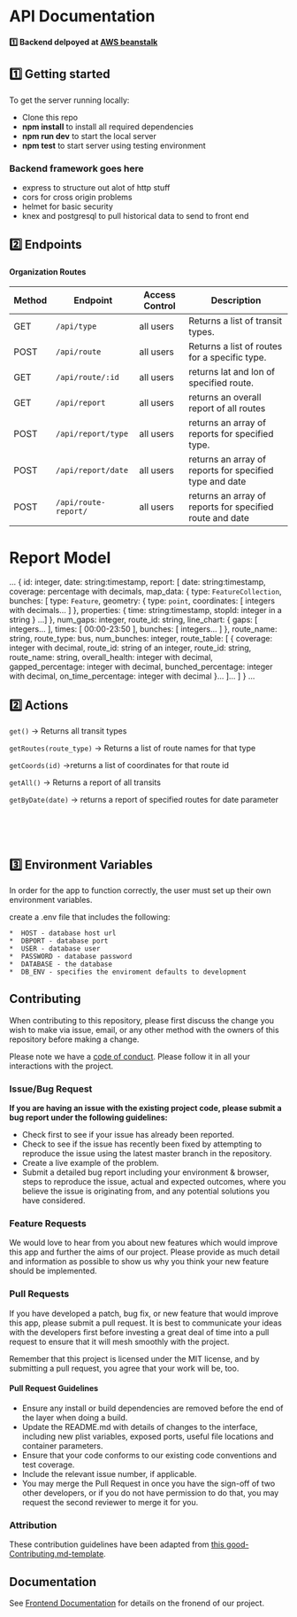 # API Documentation

#### 1️⃣ Backend delpoyed at [AWS beanstalk](https://be.datadriventransit.org/) <br>

## 1️⃣ Getting started

To get the server running locally:



- Clone this repo
- **npm install** to install all required dependencies
- **npm run dev** to start the local server
- **npm test** to start server using testing environment

### Backend framework goes here

-    express to structure out alot of http stuff
-    cors for cross origin problems
-    helmet for basic security
-    knex and postgresql to pull historical data to send to front end

## 2️⃣ Endpoints

#### Organization Routes

| Method | Endpoint                | Access Control | Description                                               |
| ------ | ----------------------- | -------------- | ----------------------------------------------------------|
| GET    | `/api/type`             | all users      | Returns a list of transit types.                          |
| POST   | `/api/route`            | all users      | Returns a list of routes for a specific type.             |
| GET    | `/api/route/:id`        | all users      | returns lat and lon of specified route.                   |
| GET    | `/api/report`           | all users      | returns an overall report of all routes                   |
| POST   | `/api/report/type`      | all users      | returns an array of reports for specified type.           |
| POST   | `/api/report/date`      | all users      | returns an array of reports for specified type and date   |
| POST   | `/api/route-report/`    | all users      | returns an array of reports for specified route and date  |


# Report Model
...
{
    id: integer,
    date: string:timestamp,
    report: [
        date: string:timestamp,
        coverage: percentage with decimals,
        map_data: {
            type: `FeatureCollection`,
            bunches: [
                type: `Feature`,
                geometry: {
                    type: `point`,
                    coordinates: [
                        integers with decimals...
                    ]
                },
                properties: {
                    time: string:timestamp,
                    stopId: integer in a string
                }
            ...]
        },
        num_gaps: integer,
        route_id: string,
        line_chart: {
            gaps: [
                integers...
            ],
            times: [
                00:00-23:50
            ],
            bunches: [
                integers...
            ]
        },
        route_name: string,
        route_type: bus,
        num_bunches: integer,
        route_table: [
            {
                coverage: integer with decimal,
                route_id: string of an integer,
                route_id: string,
                route_name: string,
                overall_health: integer with decimal,
                gapped_percentage: integer with decimal,
                bunched_percentage: integer with decimal,
                on_time_percentage: integer with decimal
            }...
        ]...
    ]
}
...


## 2️⃣ Actions

`get()` -> Returns all transit types

`getRoutes(route_type)` -> Returns a list of route names for that type

`getCoords(id)` ->returns a list of coordinates for that route id

`getAll()` -> Returns a report of all transits 

`getByDate(date)` -> returns a report of specified routes for date parameter

<br>
<br>
<br>


## 3️⃣ Environment Variables

In order for the app to function correctly, the user must set up their own environment variables.

create a .env file that includes the following:


    
    *  HOST - database host url
    *  DBPORT - database port
    *  USER - database user
    *  PASSWORD - database password
    *  DATABASE - the database
    *  DB_ENV - specifies the enviroment defaults to development
    
## Contributing

When contributing to this repository, please first discuss the change you wish to make via issue, email, or any other method with the owners of this repository before making a change.

Please note we have a [code of conduct](./code_of_conduct.md). Please follow it in all your interactions with the project.

### Issue/Bug Request

 **If you are having an issue with the existing project code, please submit a bug report under the following guidelines:**
 - Check first to see if your issue has already been reported.
 - Check to see if the issue has recently been fixed by attempting to reproduce the issue using the latest master branch in the repository.
 - Create a live example of the problem.
 - Submit a detailed bug report including your environment & browser, steps to reproduce the issue, actual and expected outcomes,  where you believe the issue is originating from, and any potential solutions you have considered.

### Feature Requests

We would love to hear from you about new features which would improve this app and further the aims of our project. Please provide as much detail and information as possible to show us why you think your new feature should be implemented.

### Pull Requests

If you have developed a patch, bug fix, or new feature that would improve this app, please submit a pull request. It is best to communicate your ideas with the developers first before investing a great deal of time into a pull request to ensure that it will mesh smoothly with the project.

Remember that this project is licensed under the MIT license, and by submitting a pull request, you agree that your work will be, too.

#### Pull Request Guidelines

- Ensure any install or build dependencies are removed before the end of the layer when doing a build.
- Update the README.md with details of changes to the interface, including new plist variables, exposed ports, useful file locations and container parameters.
- Ensure that your code conforms to our existing code conventions and test coverage.
- Include the relevant issue number, if applicable.
- You may merge the Pull Request in once you have the sign-off of two other developers, or if you do not have permission to do that, you may request the second reviewer to merge it for you.

### Attribution

These contribution guidelines have been adapted from [this good-Contributing.md-template](https://gist.github.com/PurpleBooth/b24679402957c63ec426).

## Documentation

See [Frontend Documentation](https://github.com/Lambda-School-Labs/sfmta-data-analysis-fe) for details on the fronend of our project.

